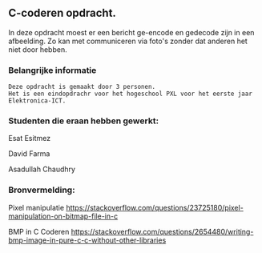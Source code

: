 ## C-coderen opdracht.
In deze opdracht moest er een bericht ge-encode en gedecode zijn in een afbeelding. Zo kan met communiceren via foto's zonder dat anderen het niet door hebben.

###  Belangrijke informatie

```
Deze opdracht is gemaakt door 3 personen. 
Het is een eindopdrachr voor het hogeschool PXL voor het eerste jaar Elektronica-ICT.

```
### Studenten die eraan hebben gewerkt:
Esat Esitmez 

David Farma

Asadullah Chaudhry


### Bronvermelding:
Pixel manipulatie
https://stackoverflow.com/questions/23725180/pixel-manipulation-on-bitmap-file-in-c

BMP in C Coderen
https://stackoverflow.com/questions/2654480/writing-bmp-image-in-pure-c-c-without-other-libraries
 

